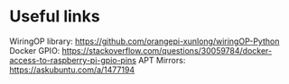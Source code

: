 # Useful links

WiringOP library: https://github.com/orangepi-xunlong/wiringOP-Python
Docker GPIO: https://stackoverflow.com/questions/30059784/docker-access-to-raspberry-pi-gpio-pins
APT Mirrors: https://askubuntu.com/a/1477194
